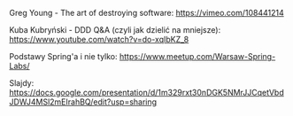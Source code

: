 Greg Young - The art of destroying software: https://vimeo.com/108441214

Kuba Kubryński - DDD Q&A (czyli jak dzielić na mniejsze): https://www.youtube.com/watch?v=do-xqIbKZ_8

Podstawy Spring'a i nie tylko: https://www.meetup.com/Warsaw-Spring-Labs/

Slajdy: https://docs.google.com/presentation/d/1m329rxt30nDGK5NMrJJCqetVbdJDWJ4MSl2mEIrahBQ/edit?usp=sharing
